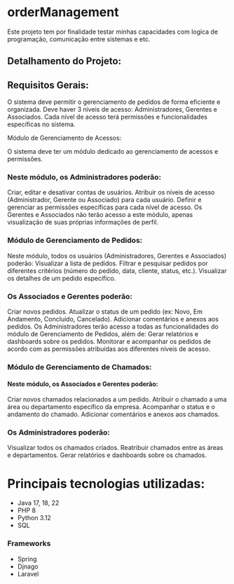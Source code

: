 # orderManagement

<p>Este projeto tem por finalidade testar minhas capacidades com logica de programação, comunicação entre sistemas e etc.</p>

<h2>Detalhamento do Projeto:</h2>

<p>
  
  <h2>Requisitos Gerais:</h2>

O sistema deve permitir o gerenciamento de pedidos de forma eficiente e organizada.
Deve haver 3 níveis de acesso: Administradores, Gerentes e Associados.
Cada nível de acesso terá permissões e funcionalidades específicas no sistema.

Módulo de Gerenciamento de Acessos:

O sistema deve ter um módulo dedicado ao gerenciamento de acessos e permissões.

<h3>Neste módulo, os Administradores poderão:</h3>

Criar, editar e desativar contas de usuários.
Atribuir os níveis de acesso (Administrador, Gerente ou Associado) para cada usuário.
Definir e gerenciar as permissões específicas para cada nível de acesso.
Os Gerentes e Associados não terão acesso a este módulo, apenas visualização de suas próprias informações de perfil.

<h3>Módulo de Gerenciamento de Pedidos:</h3>

Neste módulo, todos os usuários (Administradores, Gerentes e Associados) poderão:
Visualizar a lista de pedidos.
Filtrar e pesquisar pedidos por diferentes critérios (número do pedido, data, cliente, status, etc.).
Visualizar os detalhes de um pedido específico.

<h3>Os Associados e Gerentes poderão:</h3>

Criar novos pedidos.
Atualizar o status de um pedido (ex: Novo, Em Andamento, Concluído, Cancelado).
Adicionar comentários e anexos aos pedidos.
Os Administradores terão acesso a todas as funcionalidades do módulo de Gerenciamento de Pedidos, além de:
Gerar relatórios e dashboards sobre os pedidos.
Monitorar e acompanhar os pedidos de acordo com as permissões atribuídas aos diferentes níveis de acesso.

<h3>Módulo de Gerenciamento de Chamados:</h3>

<h4>Neste módulo, os Associados e Gerentes poderão:</h4>

Criar novos chamados relacionados a um pedido.
Atribuir o chamado a uma área ou departamento específico da empresa.
Acompanhar o status e o andamento do chamado.
Adicionar comentários e anexos aos chamados.

<h3>Os Administradores poderão:</h3>

Visualizar todos os chamados criados.
Reatribuir chamados entre as áreas e departamentos.
Gerar relatórios e dashboards sobre os chamados.

</p>

# Principais tecnologias utilizadas:

<ul>
  <li>Java 17, 18, 22</li>
  <li>PHP 8</li>
  <li>Python 3.12</li>
  <li>SQL</li>
</ul>

<h3>Frameworks</h3>

<ul>
  <li>Spring</li>
  <li>Djnago</li>
  <li>Laravel</li>
</ul>
